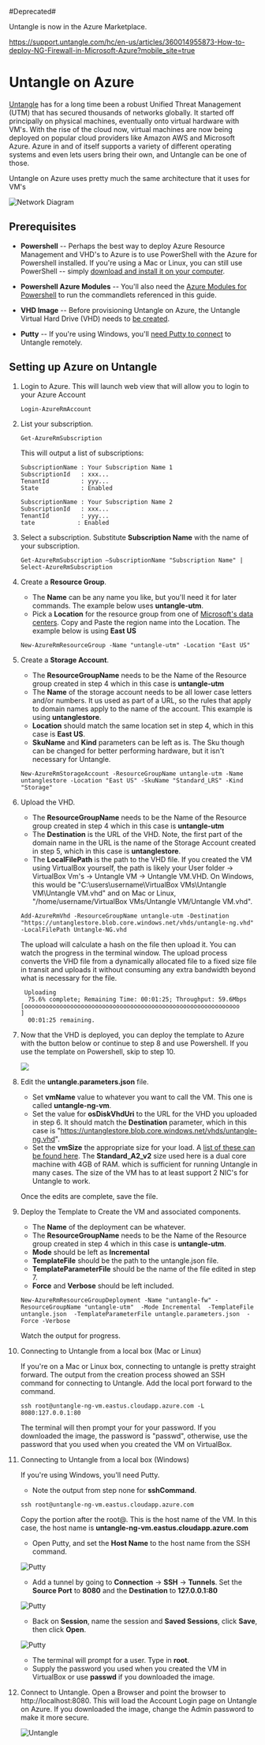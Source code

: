 #Deprecated#

Untangle is now in the Azure Marketplace.

https://support.untangle.com/hc/en-us/articles/360014955873-How-to-deploy-NG-Firewall-in-Microsoft-Azure?mobile_site=true



Untangle on Azure
===

[Untangle](http://www.untangle.com) has for a long time been a robust Unified Threat Management (UTM) that has secured thousands of networks globally. It started off principally on physical machines, eventually onto virtual hardware with VM's. With the rise of the cloud now, virtual machines are now being deployed on popular cloud providers like Amazon AWS and Microsoft Azure. Azure in and of itself supports a variety of different operating systems and even lets users bring their own, and Untangle can be one of those.

Untangle on Azure uses pretty much the same architecture that it uses for VM's 	

![Network Diagram](images/untangle.png)

## Prerequisites

* **Powershell** -- Perhaps the best way to deploy Azure Resource Management and VHD's to Azure is to use PowerShell with the Azure for Powershell installed. If you're using a Mac or Linux, you can still use PowerShell -- simply [download and install it on your computer](http://www.howtogeek.com/267858/how-to-install-microsoft-powershell-on-linux-or-os-x/).

* **Powershell Azure Modules** -- You'll also need the [Azure Modules for Powershell](https://docs.microsoft.com/en-us/powershell/azureps-cmdlets-docs/) to run the commandlets referenced in this guide.

* **VHD Image** -- Before provisioning Untangle on Azure, the Untangle Virtual Hard Drive (VHD) needs to [be created](./create-untangle-vm.md).

* **Putty** -- If you're using Windows, you'll [need Putty to connect](http://www.chiark.greenend.org.uk/~sgtatham/putty/download.html) to Untangle remotely.


## Setting up Azure on Untangle

1. Login to Azure. This will launch web view that will allow you to login to your Azure Account

	````
	Login-AzureRmAccount
	````

1. List your subscription.

	````
	Get-AzureRmSubscription
	````

	This will output a list of subscriptions:

	````
	SubscriptionName : Your Subscription Name 1
	SubscriptionId   : xxx...
	TenantId         : yyy...
	State            : Enabled

	SubscriptionName : Your Subscription Name 2
	SubscriptionId   : xxx...
	TenantId         : yyy...
	tate            : Enabled
	````

1. Select a subscription. Substitute **Subscription Name** with the name of your subscription.

	````
	Get-AzureRmSubscription –SubscriptionName "Subscription Name" | Select-AzureRmSubscription
	````

1. Create a **Resource Group**. 

	* The **Name** can be any name you like, but you'll need it for later commands. The example below uses **untangle-utm**.
	* Pick a **Location** for the resource group from one of [Microsoft's data centers](https://azure.microsoft.com/en-us/regions/). Copy and Paste the region name into the Location. The example below is using **East US**

	````
	New-AzureRmResourceGroup -Name "untangle-utm" -Location "East US"
	````

1. Create a **Storage Account**.

	* The **ResourceGroupName** needs to be the Name of the Resource group created in step 4 which in this case is **untangle-utm**
	* The **Name** of the storage account needs to be all lower case letters and/or numbers. It us used as part of a URL, so the rules that apply to domain names apply to the name of the account. This example is using **untanglestore**.
	* **Location** should match the same location set in step 4, which in this case is **East US**.
	* **SkuName** and **Kind** parameters can be left as is. The Sku though can be changed for better performing hardware, but it isn't necessary for Untangle.

	````
	New-AzureRmStorageAccount -ResourceGroupName untangle-utm -Name untanglestore -Location "East US" -SkuName "Standard_LRS" -Kind "Storage"
	````

1. Upload the VHD.

	* The **ResourceGroupName** needs to be the Name of the Resource group created in step 4 which in this case is **untangle-utm**
	* The **Destination** is the URL of the VHD. Note, the first part of the domain name in the URL is the name of the Storage Account created in step 5, which in this case is **untanglestore**.
	* The **LocalFilePath** is the path to the VHD file. If you created the VM using VirtualBox yourself, the path is likely your User folder -> VirtualBox Vm's -> Untangle VM -> Untangle VM.VHD. On Windows, this would be "C:\users\username\VirtualBox VMs\Untangle VM\Untangle VM.vhd" and on Mac or Linux, "/home/username/VirtualBox VMs/Untangle VM/Untangle VM.vhd".
	
	````
	Add-AzureRmVhd -ResourceGroupName untangle-utm -Destination "https://untanglestore.blob.core.windows.net/vhds/untangle-ng.vhd" -LocalFilePath Untangle-NG.vhd
	````

	The upload will calculate a hash on the file then upload it. You can watch the progress in the terminal window. The upload process converts the VHD file from a dynamically allocated file to a fixed size file in transit and uploads it without consuming any extra bandwidth beyond what is necessary for the file. 

	````
	 Uploading
  	  75.6% complete; Remaining Time: 00:01:25; Throughput: 59.6Mbps
    [ooooooooooooooooooooooooooooooooooooooooooooooooooooooooooooo                                ]
  	  00:01:25 remaining.
	````

1. Now that the VHD is deployed, you can deploy the template to Azure with the button below or continue to step 8 and use Powershell. If you use the template on Powershell, skip to step 10.

	<a href="https://portal.azure.com/#create/Microsoft.Template/uri/https%3A%2F%2Fraw.githubusercontent.com%2Ftheonemule%2Funtangle-azure%2Fmaster%2Funtangle.json" target="_blank"><img src="http://azuredeploy.net/deploybutton.png"/></a>

1. Edit the **untangle.parameters.json** file.

	* Set **vmName** value to whatever you want to call the VM. This one is called **untangle-ng-vm**.
	* Set the value for **osDiskVhdUri** to the URL for the VHD you uploaded in step 6. It should match the **Destination** parameter, which in this case is "https://untanglestore.blob.core.windows.net/vhds/untangle-ng.vhd".
	* Set the **vmSize** the appropriate size for your load. A [list of these can be found here](https://docs.microsoft.com/en-us/azure/virtual-machines/virtual-machines-windows-sizes). The **Standard_A2_v2** size used here is a dual core machine with 4GB of RAM. which is sufficient for running Untangle in many cases. The size of the VM has to at least support 2 NIC's for Untangle to work.
	

	Once the edits are complete, save the file.

1. Deploy the Template to Create the VM and associated components. 

	* The **Name** of the deployment can be whatever.
	* The **ResourceGroupName** needs to be the Name of the Resource group created in step 4 which in this case is **untangle-utm**.
	* **Mode** should be left as **Incremental**
	* **TemplateFile** should be the path to the untangle.json file.
	* **TemplateParameterFile** should be the name of the file edited in step 7.
	* **Force** and **Verbose** should be left included.

	````	
	New-AzureRmResourceGroupDeployment -Name "untangle-fw" -ResourceGroupName "untangle-utm"  -Mode Incremental  -TemplateFile untangle.json  -TemplateParameterFile untangle.parameters.json  -Force -Verbose
	````

	Watch the output for progress.

1. Connecting to Untangle from a local box (Mac or Linux)

	If you're on a Mac or Linux box, connecting to untangle is pretty straight forward. The output from the creation process showed an SSH command for connecting to Untangle. Add the local port forward to the command.

	````
	ssh root@untangle-ng-vm.eastus.cloudapp.azure.com -L 8080:127.0.0.1:80
	````

	The terminal will then prompt your for your password. If you downloaded the image, the password is "passwd", otherwise, use the password that you used when you created the VM on VirtualBox.



1. Connecting to Untangle from a local box (Windows)

	If you're using Windows, you'll need Putty.

	 * Note the output from step none for **sshCommand**. 

	````
	ssh root@untangle-ng-vm.eastus.cloudapp.azure.com
	````

	Copy the portion after the root@. This is the host name of the VM. In this case, the host name is **untangle-ng-vm.eastus.cloudapp.azure.com**


	* Open Putty, and set the **Host Name** to the host name from the SSH command.

	![Putty](images/screenshot14.png)

	* Add a tunnel by going to **Connection** -> **SSH** -> **Tunnels**. Set the **Source Port** to **8080** and the **Destination** to **127.0.0.1:80**	

	![Putty](images/screenshot15.png)

	* Back on **Session**, name the session and **Saved Sessions**, click **Save**, then click **Open**.

	![Putty](images/screenshot16.png)

	* The terminal will prompt for a user. Type in **root**.
	* Supply the password you used when you created the VM in VirtualBox or use **passwd** if you downloaded the image.

1. Connect to Untangle. Open a Browser and point the browser to http://localhost:8080. This will load the Account Login page on Untangle on Azure. If you downloaded the image, change the Admin password to make it more secure.


	![Untangle](images/screenshot17.png)







